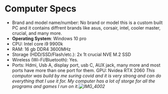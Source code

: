 # Computer Specs
* Brand and model name/number: No brand or model this is a custom built PC and it contains diffrent brands like asus, corsair, intel, cooler master, crucial, and many more.
* **Operating System**: Windows 10 pro
* CPU: Intel core i9 9900k
* RAM: 16 gb DDR4 3600MHz
* Storage (HDD/SSD/Flash/etc.): 2x 1t crucial NVE M.2 SSD 
* Wireless (Wi-Fi/Bluetooth): Yes.
* Ports: Hdmi, Usb A, display port, usb C, AUX jack, many more and most ports have more than one port for them.
GPU: Nvidea RTX 2060
*This computor was build by me suring covid and it is very strong and can do everything that I use it for. My computer has a lot of storge for all the programs and games I run on it.![IMG_4002](https://user-images.githubusercontent.com/89731780/131249570-20a3fbe1-11a2-4706-a24b-4030e55caef7.png)*
